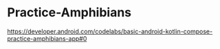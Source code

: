 # Practice-Amphibians
https://developer.android.com/codelabs/basic-android-kotlin-compose-practice-amphibians-app#0
